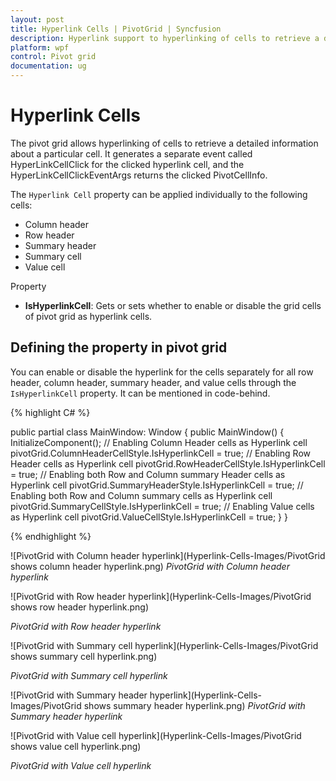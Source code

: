 ```yaml
---
layout: post
title: Hyperlink Cells | PivotGrid | Syncfusion
description: Hyperlink support to hyperlinking of cells to retrieve a detailed information about a particular cell.
platform: wpf
control: Pivot grid
documentation: ug
---
```


# Hyperlink Cells

The pivot grid allows hyperlinking of cells to retrieve a detailed information about a particular cell. It generates a separate event called HyperLinkCellClick for the clicked hyperlink cell, and the HyperLinkCellClickEventArgs returns the clicked PivotCellInfo.

The `Hyperlink Cell` property can be applied individually to the following cells:

* Column header
* Row header
* Summary header
* Summary cell
* Value cell

Property

* **IsHyperlinkCell**: Gets or sets whether to enable or disable the grid cells of pivot grid as hyperlink cells.

## Defining the property in pivot grid

You can enable or disable the hyperlink for the cells separately for all row header, column header, summary header, and value cells through the `IsHyperlinkCell` property. It can be mentioned in code-behind.

{% highlight C# %}

public partial class MainWindow: Window {
    public MainWindow() {
        InitializeComponent();
        // Enabling Column Header cells as Hyperlink cell
        pivotGrid.ColumnHeaderCellStyle.IsHyperlinkCell = true;
        // Enabling Row Header cells as Hyperlink cell
        pivotGrid.RowHeaderCellStyle.IsHyperlinkCell = true;
        // Enabling both Row and Column summary Header cells as Hyperlink cell
        pivotGrid.SummaryHeaderStyle.IsHyperlinkCell = true;
        // Enabling both Row and Column summary cells as Hyperlink cell
        pivotGrid.SummaryCellStyle.IsHyperlinkCell = true;
        // Enabling Value cells as Hyperlink cell
        pivotGrid.ValueCellStyle.IsHyperlinkCell = true;
    }
}

{% endhighlight %}

 ![PivotGrid with Column header hyperlink](Hyperlink-Cells-Images/PivotGrid shows column header hyperlink.png)
 _PivotGrid with Column header hyperlink_

 ![PivotGrid with Row header hyperlink](Hyperlink-Cells-Images/PivotGrid shows row header hyperlink.png)

 _PivotGrid with Row header hyperlink_

 ![PivotGrid with Summary cell hyperlink](Hyperlink-Cells-Images/PivotGrid shows summary cell hyperlink.png)

 _PivotGrid with Summary cell hyperlink_

 ![PivotGrid with Summary header hyperlink](Hyperlink-Cells-Images/PivotGrid shows summary header hyperlink.png)
 _PivotGrid with Summary header hyperlink_

![PivotGrid with Value cell hyperlink](Hyperlink-Cells-Images/PivotGrid shows value cell hyperlink.png)

 _PivotGrid with Value cell hyperlink_